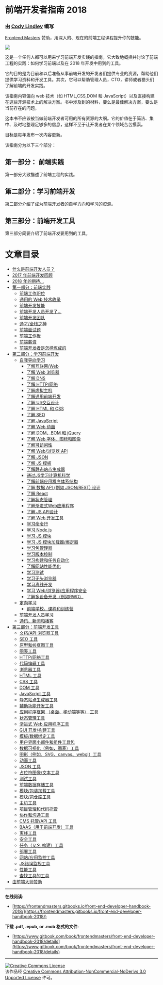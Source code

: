 # 前端开发者指南 2018

### 由 [Cody Lindley](http://codylindley.com/) 编写 

[Frontend Masters](https://frontendmasters.com/) 赞助，用深入的、现在的前端工程课程提升你的技能。

![](cover.jpg)

这是一个任何人都可以用来学习前端开发实践的指南。它大致地概括并讨论了前端工程的实践：如何学习前端以及在 2018 年开发中用到的工具。

它的目的是为目前和以后准备从事前端开发的开发者们提供专业的资源，帮助他们提供学习资料和开发工具。其次，它可以帮助管理人员，CTO，讲师或者猎头们了解前端的开发实践。

该指南内容偏向 web 技术（如 HTML,CSS,DOM 和 JavaScript）以及直接构建在这些开源技术上的解决方案。书中涉及到的材料，要么是最佳解决方案，要么是当前存在的问题。

这本书不应该被当做前端开发者可用的所有资源的大纲。它的价值在于简洁、集中、及时地整理足够多的信息，这样不至于让开发者在某个领域苦苦摸索。

目标是每年发布一次内容更新。

该指南分为以下三个部分：

## 第一部分： 前端实践

第一部分大致描述了前端工程的实践。

## 第二部分：学习前端开发

第二部分介绍了成为前端开发者的自学方向和学习的资源。

## 第三部分：前端开发工具

第三部分简要介绍了前端开发要用到的工具。

# 文章目录

* [什么是前端开发人员？](what-is-a-FD.md)
* [2017 年前端开发回顾](recap.md)
* [2018 年的期待...](2018.md)
* [第一部分：前端实践](practice.md)
	* [前端工作职位](practice/types-of-front-end-dev.md)
    * [通用的 Web 技术收录](practice/tech-employed-by-fd.md)
	* [前端开发技能](practice/skills.md)
    * [前端开发人员开发了...](practice/fd-dev-for.md)
	* [前端开发团队](practice/team.md)
	<!--- * [Front-End Terms](template.md) -->
    * [通才/全栈之神](practice/myth.md)
	* [前端面试题](practice/interview-q.md)
	* [前端工作板](practice/jobboards.md)
	* [前端薪资](practice/salaries.md)
    * [前端开发者是怎样炼成的](practice/making-fd.md)
* [第二部分：学习前端开发](learning.md)
    * [自我导向学习](learning/self-direct-learning.md)
        * [了解互联网/Web](learning/internet.md)
    	* [了解 Web 浏览器](learning/browsers.md)
        * [了解 DNS](learning/dns.md)
        * [了解 HTTP/网络](learning/http-networks.md)
        * [了解虚拟主机](learning/hosting.md)
        * [了解通用前端开发](learning/front-end.md)
        * [了解 UI/交互设计](learning/ui-design-patterns.md)
    	* [了解 HTML 和 CSS](learning/html-css.md)
        * [了解 SEO](learning/seo.md)
    	* [了解 JavaScript](learning/javascript.md)
        * [了解 Web 动画](learning/animation.md)
    	* [了解 DOM、BOM 和 jQuery](learning/dom.md)
        * [了解 Web 字体、图标和图像](learning/fonts.md)
        * [了解可访问性](learning/accessibility.md)
        * [了解 Web/浏览器 API](learning/web-api.md)
        * [了解 JSON](learning/json.md)
        * [了解 JS 模板](learning/templates.md)
        * [了解静态站点生成器](learning/static.md)
        * [通过JS学习计算机科学](learning/cs.md)
        * [了解前端应用程序体系结构](learning/front-end-apps.md)
        * [了解 数据 API (例如 JSON/REST) 设计](learning/data-api.md)
        * [了解 React](learning/react.md)
        * [了解状态管理](learning/state.md)
        * [了解渐进式Web应用程序](learning/pwa.md)
        * [了解 JS API设计](learning/js-api.md)
    	* [了解 Web 开发工具](learning/browser-dev-tools.md)
    	* [学习命令行](learning/cli.md)
        * [学习 Node.js](learning/node.md)
        * [学习 JS 模块](learning/module.md)
        * [学习 JS 模块加载器/绑定器](learning/module-bundlers-loaders.md)
        * [学习包管理器](learning/package-manager.md)
    	* [学习版本控制](learning/version-control.md)
        * [学习构建和任务自动化](learning/build.md)
        * [了解网站性能优化](learning/perf.md)
    	* [学习测试](learning/test.md)
        * [学习无头浏览器](learning/headless-browsers.md)
        * [学习离线开发](learning/offline.md)
        * [学习 Web/浏览器/应用程序安全](learning/security.md)
        * [了解多设备开发（例如RWD）](learning/multi-device-dev.md)
    * [定向学习](learning/direct-learning.md)
    	* [前端学校、课程和训练营](learning/courses.md)
    * [前端开发人员学习](learning/learn-from.md)
    * [通讯、新闻和播客](learning/news-podcasts.md)
* [第三部分：前端开发工具](tools.md)
    * [文档/API 浏览器工具](tools/browsedocs.md)
    * [SEO 工具](tools/seo.md)
    * [原型和线框图工具](tools/proto.md)
    * [图表工具](tools/diagram.md)
    * [HTTP/网络工具](tools/http.md)
    * [代码编辑工具](tools/code-editor.md)
    * [浏览器工具](tools/browser.md)
    * [HTML 工具](tools/html.md)
	* [CSS 工具](tools/css.md)
    * [DOM 工具](tools/dom.md)
	* [JavaScript 工具](tools/js.md)
    * [静态站点生成器工具](tools/static.md)
    * [辅助功能开发工具](tools/accessibility.md)
    * [应用程序框架 （桌面、移动端等等） 工具](tools/apps.md)
    * [状态管理工具](tools/state.md)
    * [渐进式 Web 应用程序工具](tools/pwa.md)
    * [GUI 开发/构建工具](tools/dev-tools.md)
    * [模板/数据绑定工具](tools/templates.md)
    * [用户界面小部件和组件工具包](tools/ui.md)
    * [数据可视化（例如，图表）工具](tools/charting.md)
    * [图形（例如，SVG、canvas、webgl）工具](tools/graphics.md)
    * [动画工具](tools/animation.md)
    * [JSON 工具](tools/json.md)
    * [占位符图像/文本工具](tools/placeholder.md)
    * [测试工具](tools/testing.md)
    * [前端数据存储工具](tools/db.md)
    * [模块/包装加载工具](tools/loaders.md)
    * [模块/包仓库工具](tools/repo.md)
    * [主机工具](tools/hosting.md)
    * [项目管理和代码托管](tools/project-hosting.md)
    * [协作和沟通工具](tools/comm.md)
    * [CMS 托管/API 工具](tools/cms.md)
    * [BAAS（用于前端开发）工具](tools/baas.md)
    * [离线工具](tools/offline.md)
    * [安全工具](tools/security.md)
	* [任务（又名 构建）工具](tools/task.md)
    * [部署工具](tools/deploy.md)
	* [网站/应用监控工具](tools/uptime.md)
    * [JS错误监视工具](tools/error.md)
    * [性能工具](tools/perf.md)
    * [查找工具的工具](tools/find-tools.md)
* [由前端大师赞助](frontendmasters.md)

***

**在线阅读**:

* [https://frontendmasters.gitbooks.io/front-end-developer-handbook-2018/](https://frontendmasters.gitbooks.io/front-end-developer-handbook-2018/)

**下载 .pdf, .epub, or .mob 格式的文件**:

* [https://www.gitbook.com/book/frontendmasters/front-end-developer-handbook-2018/details](https://www.gitbook.com/book/frontendmasters/front-end-developer-handbook-2018/details)

***

<a rel="license" href="http://creativecommons.org/licenses/by-nc-nd/3.0/"><img alt="Creative Commons License" style="border-width:0" src="https://i.creativecommons.org/l/by-nc-nd/3.0/88x31.png" /></a><br />该作品经 <a rel="license" href="http://creativecommons.org/licenses/by-nc-nd/3.0/">Creative Commons Attribution-NonCommercial-NoDerivs 3.0 Unported License</a> 许可。






